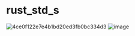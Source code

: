 # rust_std_s

![4ce0f122e7e4b1bd20ed3fb0bc334d3](https://github.com/mojoru2023/rust_std_s/assets/34601389/595a9f1f-04bd-40da-beaf-3bd0d0e7f47f)
![image](https://github.com/mojoru2023/rust_std_s/assets/34601389/8c12fe0e-292f-4bb0-be5b-56944ab9f9a3)
